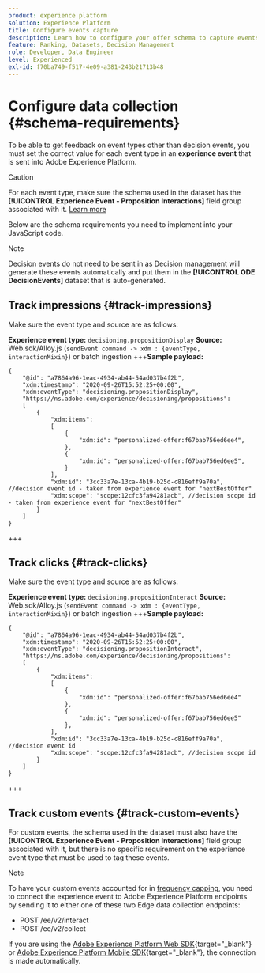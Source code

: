 ```yaml
---
product: experience platform
solution: Experience Platform
title: Configure events capture
description: Learn how to configure your offer schema to capture events
feature: Ranking, Datasets, Decision Management
role: Developer, Data Engineer
level: Experienced
exl-id: f70ba749-f517-4e09-a381-243b21713b48
---
```

# Configure data collection {#schema-requirements}

To be able to get feedback on event types other than decision events, you must set the correct value for each event type in an **experience event** that is sent into Adobe Experience Platform.

>[!CAUTION]
>
>For each event type, make sure the schema used in the dataset has the **[!UICONTROL Experience Event - Proposition Interactions]** field group associated with it. [Learn more](create-dataset.md)

Below are the schema requirements you need to implement into your JavaScript code.

>[!NOTE]
>
>Decision events do not need to be sent in as Decision management will generate these events automatically and put them in the **[!UICONTROL ODE DecisionEvents]** dataset<!--to check--> that is auto-generated.

## Track impressions {#track-impressions}

Make sure the event type and source are as follows:

**Experience event type:** `decisioning.propositionDisplay`
**Source:** Web.sdk/Alloy.js (`sendEvent command -> xdm : {eventType, interactionMixin}`) or batch ingestion
+++**Sample payload:**

```
{
    "@id": "a7864a96-1eac-4934-ab44-54ad037b4f2b",
    "xdm:timestamp": "2020-09-26T15:52:25+00:00",
    "xdm:eventType": "decisioning.propositionDisplay",
    "https://ns.adobe.com/experience/decisioning/propositions":
    [
        {
            "xdm:items":
            [
                {
                    "xdm:id": "personalized-offer:f67bab756ed6ee4",
                },
                {
                    "xdm:id": "personalized-offer:f67bab756ed6ee5",
                }
            ],
            "xdm:id": "3cc33a7e-13ca-4b19-b25d-c816eff9a70a", //decision event id - taken from experience event for "nextBestOffer"
            "xdm:scope": "scope:12cfc3fa94281acb", //decision scope id - taken from experience event for "nextBestOffer"
        }
    ]
}
```

+++

## Track clicks {#track-clicks}

Make sure the event type and source are as follows:

**Experience event type:** `decisioning.propositionInteract`
**Source:** Web.sdk/Alloy.js (`sendEvent command -> xdm : {eventType, interactionMixin}`) or batch ingestion
+++**Sample payload:**

```
{
    "@id": "a7864a96-1eac-4934-ab44-54ad037b4f2b",
    "xdm:timestamp": "2020-09-26T15:52:25+00:00",
    "xdm:eventType": "decisioning.propositionInteract",
    "https://ns.adobe.com/experience/decisioning/propositions":
    [
        {
            "xdm:items":
            [
                {
                    "xdm:id": "personalized-offer:f67bab756ed6ee4"
                },
                {
                    "xdm:id": "personalized-offer:f67bab756ed6ee5"
                },
            ],
            "xdm:id": "3cc33a7e-13ca-4b19-b25d-c816eff9a70a", //decision event id
            "xdm:scope": "scope:12cfc3fa94281acb", //decision scope id
        }
    ]
}
```

+++

## Track custom events {#track-custom-events}

For custom events, the schema used in the dataset must also have the **[!UICONTROL Experience Event - Proposition Interactions]** field group associated with it, but there is no specific requirement on the experience event type that must be used to tag these events.

>[!NOTE]
>
>To have your custom events accounted for in [frequency capping](../offer-library/add-constraints.md#capping), you need to connect the experience event to Adobe Experience Platform endpoints by sending it to either one of these two Edge data collection endpoints:
>
>* POST /ee/v2/interact
>* POST /ee/v2/collect
>
>If you are using the [Adobe Experience Platform Web SDK](https://experienceleague.adobe.com/docs/experience-platform/edge/home.html){target="_blank"} or [Adobe Experience Platform Mobile SDK](https://experienceleague.adobe.com/docs/platform-learn/data-collection/mobile-sdk/overview.html){target="_blank"}, the connection is made automatically.
